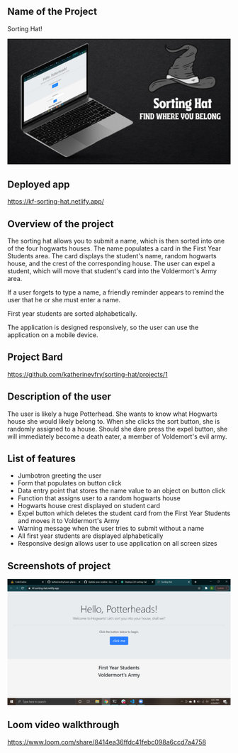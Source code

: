 ## Name of the Project
Sorting Hat!

![sortinghat](https://github.com/katherinevfry/photo-area/blob/main/Sorting%20Hat.png)

## Deployed app

https://kf-sorting-hat.netlify.app/

## Overview of the project
The sorting hat allows you to submit a name, which is then sorted into one of the four hogwarts houses. The name populates a card in the First Year Students area. The card displays the student's name, random hogwarts house, and the crest of the corresponding house. The user can expel a student, which will move that student's card into the Voldermort's Army area. 

If a user forgets to type a name, a friendly reminder appears to remind the user that he or she must enter a name. 

First year students are sorted alphabetically.

The application is designed responsively, so the user can use the application on a mobile device.

## Project Bard 

https://github.com/katherinevfry/sorting-hat/projects/1

## Description of the user

The user is likely a huge Potterhead. She wants to know what Hogwarts house she would likely belong to. When she clicks the sort button, she is randomly assigned to a house. Should she dare press the expel button, she will immediately become a death eater, a member of Voldemort's evil army.

## List of features
- Jumbotron greeting the user
- Form that populates on button click
- Data entry point that stores the name value to an object on button click
- Function that assigns user to a random hogwarts house
- Hogwarts house crest displayed on student card
- Expel button which deletes the student card from the First Year Students and moves it to Voldermort's Army
- Warning message when the user tries to submit without a name
- All first year students are displayed alphabetically
- Responsive design allows user to use application on all screen sizes

## Screenshots of project
![screenshot](https://github.com/katherinevfry/sorting-hat/blob/main/Screenshot%20(21).png)

## Loom video walkthrough
https://www.loom.com/share/8414ea36ffdc41febc098a6ccd7a4758


